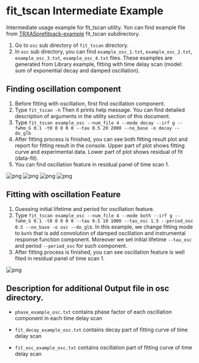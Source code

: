 # fit_tscan Intermediate Example

Intermediate usage example for fit_tscan utility.
Yon can find example file from [TRXASprefitpack-example](https://github.com/pistack/TRXASprefitpack-example/tree/v0.6.1) fit_tscan subdirectory.

1. Go to `osc` sub directory of `fit_tscan` directory.
2. In `osc` sub directory,  you can find ``example_osc_1.txt``, ``example_osc_2.txt``, ``example_osc_3.txt``, ``example_osc_4.txt`` files.
These examples are generated from Library example, fitting with time delay scan (model: sum of exponential decay and damped oscillation).

## Finding oscillation component

1. Before fitting with oscillation, first find oscillation component.
2. Type ``fit_tscan -h`` Then it prints help message. You can find detailed description of arguments in the utility section of this document.
3. Type ``fit_tscan example_osc --num_file 4 --mode decay --irf g --fwhm_G 0.1 -t0 0 0 0 0 --tau 0.5 20 2000 --no_base -o decay --do_glb`` 
4. After fitting process is finished, you can see both fitting result plot and report for fitting result in the console. Upper part of plot shows fitting curve and experimental data. Lower part of plot shows residual of fit (data-fit).
5. You can find oscillation feature in residual panel of time scan 1. 

![png](fit_tscan_example_file/example_osc_1.png) ![png](fit_tscan_example_file/example_osc_2.png)
![png](fit_tscan_example_file/example_osc_3.png) ![png](fit_tscan_example_file/example_osc_4.png)

## Fitting with oscillation Feature

1. Guessing initial lifetime and period for oscillation feature. 
2. Type ``fit_tscan example_osc --num_file 4 --mode both --irf g --fwhm_G 0.1 -t0 0 0 0 0 --tau 0.5 10 1000 --tau_osc 1.5 --period_osc 0.5 --no_base -o osc --do_glb``.
In this example, we change fitting mode to `both` that is add convolution of damped oscillation and instrumental response function component.
Moreover we set initial lifetime `--tau_osc` and period ``--period_osc`` for such component.
3. After fitting process is finished, you can see oscillation feature is well fited in residual panel of time scan 1.

![png](fit_tscan_example_file/example_osc_1_osc.png)

## Description for additional Output file in osc directory.

* ``phase_example_osc.txt`` contains phase factor of each oscillation component in each time delay scan

* ``fit_decay_example_osc.txt`` contains decay part of fitting curve of time delay scan

* ``fit_osc_example_osc.txt`` contains oscillation part of fitting curve of time delay scan